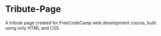 # Tribute-Page
A tribute page created for FreeCodeCamp web development course, built using only HTML and CSS.
